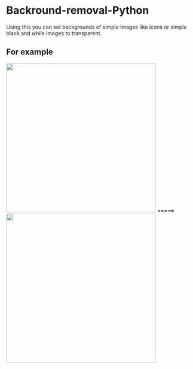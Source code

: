 # Backround-removal-Python
Using this you can set backgrounds of simple images like icons or  simple black and while images to transparent.

## For example 
<img src="https://github.com/meullah/Backround-removal-Python/blob/master/pic.png" width="400" height="400"> =====> 
<img src="https://github.com/meullah/Backround-removal-Python/blob/master/newImage.png" width="400" height="400">

